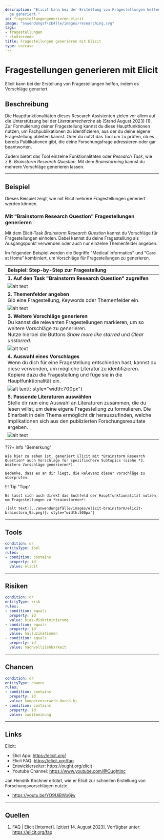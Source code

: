 ```yaml
---
description: "Elicit kann bei der Erstellung von Fragestellungen helfen, indem es Vorschl\xE4\
  ge generiert."
id: fragestellungengenerieren-elicit
image: "anwendungsf\xE4lle/images/researching.svg"
tags:
- fragestellungen
- studierende
title: Fragestellungen generieren mit Elicit
type: usecase
---
```



# Fragestellungen generieren mit Elicit

Elicit kann bei der Erstellung von Fragestellungen helfen, indem es Vorschläge generiert.


## Beschreibung
Die Hauptfunktionalitäten dieses Research Assistenten zielen vor allem auf die Unterstützung bei der *Literaturrecherche* ab (Stand August 2023) (1). Zur Formulierung deiner Fragestellung kannst du diese Hauptfunktionen nutzen, um Fachpublikationen zu identifizieren, aus der du deine eigene Fragestellung ableiten kannst. Oder du nutzt das Tool um zu prüfen, ob es bereits Publikationen gibt, die deine Forschungsfrage adressieren oder gar beantworten.

Zudem bietet das Tool einzelne Funktionalitäten oder *Research Task*, wie z.B. *Brainstorm Research Question*. Mit dem *Brainstorming* kannst du mehrere Vorschläge generieren lassen.


---


## Beispiel

Dieses Beispiel zeigt, wie mit Elicit mehrere Fragestellungen generiert werden können.

### Mit "Brainstorm Research Question" Fragestellungen generieren

Mit dem Elicit-Task *Brainstorm Research Question* kannst du Vorschläge für Fragestellungen einholen.
Dabei kannst du deine Fragestellung als Ausgangspunkt verwenden oder auch nur einzelne Themenfelder angeben.

Im folgenden Beispiel werden die Begriffe "Medical Informatics" und "Care at Home" kombiniert, um Vorschläge für Fragestellungen zu generieren.



| Beispiel: Step-by-Step zur Fragestellung                                              |
| :------------------------------------------------------------------------------------ |
| **1. Auf den Task "Brainstorm Research Question" zugreifen**                          | 
| ![alt text](../anwendungsfälle/images/elicit-brainstorm/elicit-brainstorm_1.png)      |
| **2. Themenfelder angeben**<br>Gib eine Fragestellung, Keywords oder Themenfelder ein.| 
| ![alt text](../anwendungsfälle/images/elicit-brainstorm/elicit-brainstorm_3.png)      |
| **3. Weitere Vorschläge generieren**<br> Du kannst die relevanten Fragestellungen markieren, um so weitere Vorschläge zu generieren. <br> Nutze hierbei die Buttons *Show more like starred* und *Clear unstarred.*|
| ![alt text](../anwendungsfälle/images/elicit-brainstorm/elicit-brainstorm_4.png) |
| **4. Auswahl eines Vorschlages**<br>Wenn du dich für eine Fragestellung entschieden hast, kannst du diese verwenden, um mögliche Literatur zu identifizieren. Kopiere dazu die Fragestellung und füge sie in die Hauptfunktionalität ein.| 
| ![alt text](../anwendungsfälle/images/elicit-brainstorm/elicit-brainstorm_7b.png){: style="width:700px"} |
| **5. Passende Literaturen auswählen** <br>Stelle dir nun eine Auswahl an Literaturen zusammen, die du lesen willst, um deine eigene Fragestellung zu formulieren. Die Einarbeit in dein Thema ermöglicht dir herauszufinden, welche Implikationen sich aus den publizierten Forschungsresultate ergeben.|
| ![alt text](../anwendungsfälle/images/elicit-brainstorm/elicit-brainstorm_8.png)      | 



???+ info "Bemerkung"

    Wie hier zu sehen ist, generiert Elicit mit *Brainstorm Research Question* auch Vorschläge für spezifischere Subtopics (siehe *3. Weitere Vorschläge generieren*).
    
    Bedenke, dass es an dir liegt, die Relevanz dieser Vorschläge zu überprüfen.



!!! Tip  "Tipp"

    Es lässt sich auch direkt das Suchfeld der Hauptfunktionalität nutzen, um Fragestellungen zu *brainstormen*:

    ![alt text](../anwendungsfälle/images/elicit-brainstorm/elicit-brainstorm_9a.png){: style="width:500px"}



---


## Tools

```yaml
condition: or
entityType: tool
rules:
- condition: contains
  property: id
  value: elicit
```


---


## Risiken


```yaml
condition: or
entityType: risk
rules:
- condition: equals
  property: id
  value: bias-diskriminierung
- condition: equals
  property: id
  value: halluzinationen
- condition: equals
  property: id
  value: nachvollziehbarkeit
```


---


## Chancen

```yaml
condition: or
entityType: chance
rules:
- condition: contains
  property: id
  value: kompetenzerwerb-durch-ki
- condition: contains
  property: id
  value: zweitmeinung
```


---


## Links

Elicit:

- Elict App: https://elicit.org/
- Elicit FAQ: https://elicit.org/faq
- Entwicklerseiter: https://ought.org/elicit
- Youtube Channel: https://www.youtube.com/@Oughtinc

Jan Hendrik Kirchner erklärt, wie er Elicit zur schnellen Erstellung von Forschungsvorschlägen nutzte.

- https://youtu.be/YO9UiBWx6jw


---


## Quellen

1.	FAQ | Elicit [Internet]. [zitiert 14. August 2023]. Verfügbar unter: https://elicit.org/faq

